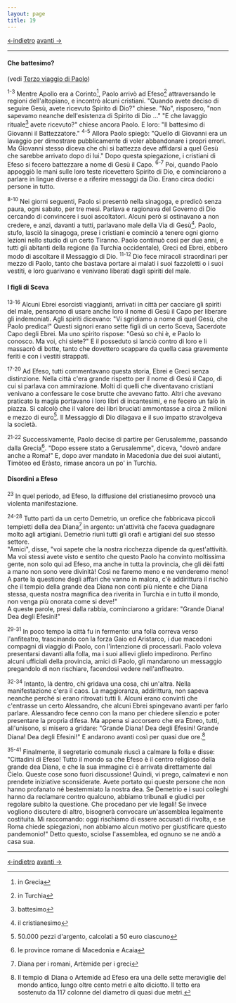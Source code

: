 ```yaml
---
layout: page
title: 19
---
```


[<-indietro](st18.html) [avanti ->](st20.html)

--------------------------------

#### Che battesimo?

(vedi [Terzo viaggio di Paolo](terzo_viaggio_di_paolo))

<sup>1-3</sup> Mentre Apollo era a Corinto[^1], Paolo arrivò ad
Efeso[^2] attraversando le regioni dell'altopiano, e incontrò alcuni
cristiani. "Quando avete deciso di seguire Gesù, avete ricevuto Spirito
di Dio?" chiese. "No", risposero, "non sapevamo neanche dell'esistenza
di Spirito di Dio …" "E che lavaggio rituale[^3] avete ricevuto?" chiese
ancora Paolo. E loro: "Il battesimo di Giovanni il Battezzatore."
<sup>4-5</sup> Allora Paolo spiegò: "Quello di Giovanni era un lavaggio
per dimostrare pubblicamente di voler abbandonare i propri errori. Ma
Giovanni stesso diceva che chi si battezza deve affidarsi a quel Gesù
che sarebbe arrivato dopo di lui." Dopo questa spiegazione, i cristiani
di Efeso si fecero battezzare a nome di Gesù il Capo. <sup>6-7</sup>
Poi, quando Paolo appoggiò le mani sulle loro teste ricevettero Spirito
di Dio, e cominciarono a parlare in lingue diverse e a riferire messaggi
da Dio. Erano circa dodici persone in tutto.

<sup>8-10</sup> Nei giorni seguenti, Paolo si presentò nella sinagoga, e
predicò senza paura, ogni sabato, per tre mesi. Parlava e ragionava del
Governo di Dio cercando di convincere i suoi ascoltatori. Alcuni però si
ostinavano a non credere, e anzi, davanti a tutti, parlavano male della
Via di Gesù[^4]. Paolo, stufo, lasciò la sinagoga, prese i cristiani e
cominciò a tenere ogni giorno lezioni nello studio di un certo Tiranno.
Paolo continuò così per due anni, e tutti gli abitanti della regione (la
Turchia occidentale), Greci ed Ebrei, ebbero modo di ascoltare il
Messaggio di Dio. <sup>11-12</sup> Dio fece miracoli straordinari per
mezzo di Paolo, tanto che bastava portare ai malati i suoi fazzoletti o
i suoi vestiti, e loro guarivano e venivano liberati dagli spiriti del
male.

#### I figli di Sceva

<sup>13-16</sup> Alcuni Ebrei esorcisti viaggianti, arrivati in città
per cacciare gli spiriti del male, pensarono di usare anche loro il nome
di Gesù il Capo per liberare gli indemoniati. Agli spiriti dicevano: "Vi
sgridiamo a nome di quel Gesù, che Paolo predica!" Questi signori erano
sette figli di un certo Sceva, Sacerdote Capo degli Ebrei. Ma uno
spirito rispose: "Gesù so chi è, e Paolo lo conosco. Ma voi, chi siete?"
E il posseduto si lanciò contro di loro e li massacrò di botte, tanto
che dovettero scappare da quella casa gravemente feriti e con i vestiti
strappati.

<sup>17-20</sup> Ad Efeso, tutti commentavano questa storia, Ebrei e
Greci senza distinzione. Nella città c'era grande rispetto per il nome
di Gesù il Capo, di cui si parlava con ammirazione. Molti di quelli che
diventavano cristiani venivano a confessare le cose brutte che avevano
fatto. Altri che avevano praticato la magia portavano i loro libri di
incantesimi, e ne fecero un falò in piazza. Si calcolò che il valore dei
libri bruciati ammontasse a circa 2 milioni e mezzo di euro[^5]. Il
Messaggio di Dio dilagava e il suo impatto stravolgeva la società.

<sup>21-22</sup> Successivamente, Paolo decise di partire per
Gerusalemme, passando dalla Grecia[^6]. "Dopo essere stato a
Gerusalemme", diceva, "dovrò andare anche a Roma!" E, dopo aver mandato
in Macedonia due dei suoi aiutanti, Timòteo ed Eràsto, rimase ancora un
po' in Turchia.

#### Disordini a Efeso

<sup>23</sup> In quel periodo, ad Efeso, la diffusione del cristianesimo
provocò una violenta manifestazione.

<sup>24-28</sup> Tutto partì da un certo Demetrio, un orefice che
fabbricava piccoli tempietti della dea Diana[^7] in argento: un'attività
che faceva guadagnare molto agli artigiani. Demetrio riunì tutti gli
orafi e artigiani del suo stesso settore.  
"Amici", disse, "voi sapete che la nostra ricchezza dipende da
quest'attività. Ma voi stessi avete visto e sentito che questo Paolo ha
convinto moltissima gente, non solo qui ad Efeso, ma anche in tutta la
provincia, che gli dèi fatti a mano non sono vere divinità! Così ne
faremo meno e ne venderemo meno! A parte la questione degli affari che
vanno in malora, c'è addirittura il rischio che il tempio della grande
dea Diana non conti più niente e che Diana stessa, questa nostra
magnifica dea riverita in Turchia e in tutto il mondo, non venga più
onorata come si deve!"  
A queste parole, presi dalla rabbia, cominciarono a gridare: "Grande
Diana! Dea degli Efesini!"

<sup>29-31</sup> In poco tempo la città fu in fermento: una folla
correva verso l'anfiteatro, trascinando con la forza Gaio ed Aristarco,
i due macedoni compagni di viaggio di Paolo, con l'intenzione di
processarli. Paolo voleva presentarsi davanti alla folla, ma i suoi
allievi glielo impedirono. Perfino alcuni ufficiali della provincia,
amici di Paolo, gli mandarono un messaggio pregandolo di non rischiare,
facendosi vedere nell'anfiteatro.

<sup>32-34</sup> Intanto, là dentro, chi gridava una cosa, chi un'altra.
Nella manifestazione c'era il caos. La maggioranza, addirittura, non
sapeva neanche perché si erano ritrovati tutti lì. Alcuni erano convinti
che c'entrasse un certo Alessandro, che alcuni Ebrei spingevano avanti
per farlo parlare. Alessandro fece cenno con la mano per chiedere
silenzio e poter presentare la propria difesa. Ma appena si accorsero
che era Ebreo, tutti, all'unisono, si misero a gridare: "Grande Diana!
Dea degli Efesini! Grande Diana! Dea degli Efesini!" E andarono avanti
così per quasi due ore.[^8]

<sup>35-41</sup> Finalmente, il segretario comunale riuscì a calmare la
folla e disse: "Cittadini di Efeso! Tutto il mondo sa che Efeso è il
centro religioso della grande dea Diana, e che la sua immagine ci è
arrivata direttamente dal Cielo. Queste cose sono fuori discussione!
Quindi, vi prego, calmatevi e non prendete iniziative sconsiderate.
Avete portato qui queste persone che non hanno profanato né bestemmiato
la nostra dea. Se Demetrio e i suoi colleghi hanno da reclamare contro
qualcuno, abbiamo tribunali e giudici per regolare subito la questione.
Che procedano per vie legali! Se invece vogliono discutere di altro,
bisognerà convocare un'assemblea legalmente costituita. Mi raccomando:
oggi rischiamo di essere accusati di rivolta, e se Roma chiede
spiegazioni, non abbiamo alcun motivo per giustificare questo
pandemonio!" Detto questo, sciolse l'assemblea, ed ognuno se ne andò a
casa sua.

[^1]: in Grecia

[^2]: in Turchia

[^3]: battesimo

[^4]: il cristianesimo

[^5]: 50.000 pezzi d'argento, calcolati a 50 euro ciascuno

[^6]: le province romane di Macedonia e Acaia

[^7]: Diana per i romani, Artèmide per i greci

[^8]: Il tempio di Diana o Artemide ad Efeso era una delle sette
    meraviglie del mondo antico, lungo oltre cento metri e alto
    diciotto. Il tetto era sostenuto da 117 colonne del diametro di
    quasi due metri.

--------------------------------


[<-indietro](st18.html) [avanti ->](st20.html)